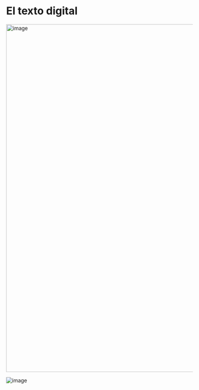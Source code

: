 # El texto digital
<img width="936" alt="image" src="https://user-images.githubusercontent.com/85326378/141589357-2e6a28a5-0247-4637-8c11-a626bad09960.png">

![image](https://user-images.githubusercontent.com/85326378/141589876-e619c32a-c5f1-4fa2-8292-76bc9e8447a1.jpeg)

